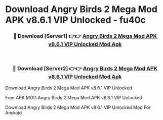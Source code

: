 # Download Angry Birds 2 Mega Mod APK v8.6.1 VIP Unlocked - fu40c



<div align="center">
<h3>🔴 Download [Server1] 👉👉 <a href="https://momento.my/?title=Angry_Birds_2_Mega_Mod_APK_v8.6.1_VIP_Unlocked">Angry Birds 2 Mega Mod APK v8.6.1 VIP Unlocked Mod Apk</a></h3><br>

<h3>🔴 Download [Server2] 👉👉 <a href="https://momento.my/?title=Angry_Birds_2_Mega_Mod_APK_v8.6.1_VIP_Unlocked">Angry Birds 2 Mega Mod APK v8.6.1 VIP Unlocked Mod Apk</a></h3>
</div>



Download Angry Birds 2 Mega Mod APK v8.6.1 VIP Unlocked 

Free APK MOD Angry Birds 2 Mega Mod APK v8.6.1 VIP Unlocked 

Download Angry Birds 2 Mega Mod APK v8.6.1 VIP Unlocked Mod For Android
